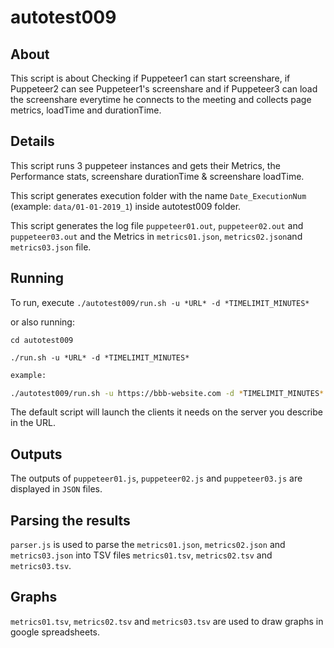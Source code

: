 # autotest009

## About

This script is about Checking if Puppeteer1 can start screenshare, if Puppeteer2 can see Puppeteer1's screenshare and if Puppeteer3 can load the screenshare everytime he connects to the meeting and collects page metrics, loadTime and durationTime.

## Details

This script runs 3 puppeteer instances and gets their Metrics, the Performance stats, screenshare durationTime & screenshare loadTime.

This script generates execution folder with the name `Date_ExecutionNum` (example: `data/01-01-2019_1`) inside autotest009 folder.

This script generates the log file `puppeteer01.out`, `puppeteer02.out` and `puppeteer03.out` and the Metrics in `metrics01.json`, `metrics02.json`and `metrics03.json` file.

## Running

To run, execute `./autotest009/run.sh -u *URL* -d *TIMELIMIT_MINUTES*`

or also running: 

```
cd autotest009

./run.sh -u *URL* -d *TIMELIMIT_MINUTES*
```

~~~bash
example: 

./autotest009/run.sh -u https://bbb-website.com -d *TIMELIMIT_MINUTES*
~~~

The default script will launch the clients it needs on the server you describe in the URL.

## Outputs

The outputs of `puppeteer01.js`, `puppeteer02.js` and `puppeteer03.js` are displayed in `JSON` files.

## Parsing the results

`parser.js` is used to parse the `metrics01.json`, `metrics02.json` and `metrics03.json` into TSV files `metrics01.tsv`, `metrics02.tsv` and `metrics03.tsv`.

## Graphs

`metrics01.tsv`, `metrics02.tsv` and `metrics03.tsv` are used to draw graphs in google spreadsheets.